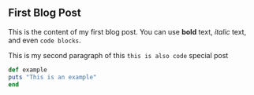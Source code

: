 ## First Blog Post

This is the content of my first blog post. You can use **bold** text, _italic_ text, and even `code blocks`.

This is my second paragraph of this `this is also code` special post

```rb
def example
puts "This is an example"
end
```

